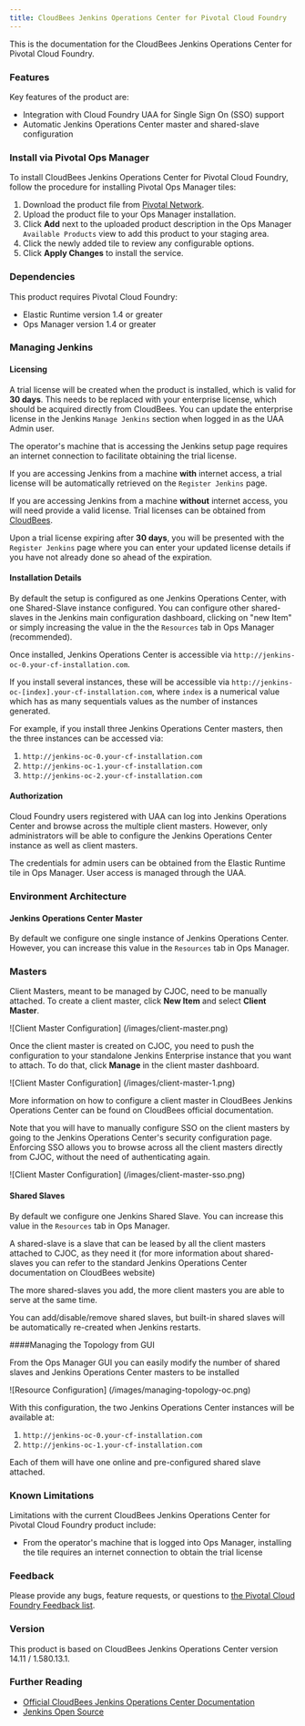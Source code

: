 ```yaml
---
title: CloudBees Jenkins Operations Center for Pivotal Cloud Foundry
---
```


This is the documentation for the CloudBees Jenkins Operations Center for Pivotal Cloud Foundry.

### Features

Key features of the product are:

* Integration with Cloud Foundry UAA for Single Sign On (SSO) support
* Automatic Jenkins Operations Center master and shared-slave configuration

### Install via Pivotal Ops Manager

To install CloudBees Jenkins Operations Center for Pivotal Cloud Foundry, follow the procedure for installing Pivotal Ops Manager tiles:

1. Download the product file from [Pivotal Network](https://network.pivotal.io/).
1. Upload the product file to your Ops Manager installation.
1. Click **Add** next to the uploaded product description in the Ops Manager `Available Products` view to add this product to your staging area.
1. Click the newly added tile to review any configurable options.
1. Click **Apply Changes** to install the service.

### Dependencies
This product requires Pivotal Cloud Foundry:

* Elastic Runtime version 1.4 or greater
* Ops Manager version 1.4 or greater

### Managing Jenkins

#### Licensing

A trial license will be created when the product is installed, which is valid for **30 days**. This needs to be replaced with your enterprise license, which should be acquired directly from CloudBees. You can update the enterprise license in the Jenkins `Manage Jenkins` section when logged in as the UAA Admin user.

The operator's machine that is accessing the Jenkins setup page requires an internet connection to facilitate obtaining the trial license.

If you are accessing Jenkins from a machine **with** internet access, a trial license will be automatically retrieved on the `Register Jenkins` page.

If you are accessing Jenkins from a machine **without** internet access, you will need provide a valid license. Trial licenses can be obtained from [CloudBees](http://www.cloudbees.com/try-jenkins-enterprise).

Upon a trial license expiring after **30 days**, you will be presented with the `Register Jenkins` page where you can enter your updated license details if you have not already done so ahead of the expiration.

#### Installation Details

By default the setup is configured as one Jenkins Operations Center, with one Shared-Slave instance configured.
You can configure other shared-slaves in the Jenkins main configuration dashboard, clicking on "new Item" or simply increasing the value in the the `Resources` tab in Ops Manager (recommended).

Once installed, Jenkins Operations Center is accessible via `http://jenkins-oc-0.your-cf-installation.com`.

If you install several instances, these will be accessible via `http://jenkins-oc-[index].your-cf-installation.com`, where `index` is a numerical value which has as many sequentials values as the number of instances generated.

For example, if you install three Jenkins Operations Center masters, then the three instances can be accessed via:

 1. `http://jenkins-oc-0.your-cf-installation.com`
 1. `http://jenkins-oc-1.your-cf-installation.com`
 1. `http://jenkins-oc-2.your-cf-installation.com`


#### Authorization

Cloud Foundry users registered with UAA can log into Jenkins Operations Center and browse across the multiple client masters. However, only administrators will be able to configure the Jenkins Operations Center instance as well as client masters.

The credentials for admin users can be obtained from the Elastic Runtime tile in Ops Manager. User access is managed through the UAA.

### Environment Architecture

#### Jenkins Operations Center Master
By default we configure one single instance of Jenkins Operations Center. However, you can increase this value in the `Resources` tab in Ops Manager.

### Masters

Client Masters, meant to be managed by CJOC, need to be manually attached.
To create a client master, click **New Item** and select **Client Master**.

  ![Client Master Configuration]
  (/images/client-master.png)


Once the client master is created on CJOC, you need to push the configuration to your standalone Jenkins Enterprise instance that you want to attach. To do that, click **Manage** in the client master dashboard.


  ![Client Master Configuration]
  (/images/client-master-1.png)

More information on how to configure a client master in CloudBees Jenkins Operations Center can be found on CloudBees official documentation.

Note that you will have to manually configure SSO on the client masters by going to the Jenkins Operations Center's security configuration page. Enforcing SSO allows you to browse across all the client masters directly from CJOC, without the need of authenticating again.

  ![Client Master Configuration]
  (/images/client-master-sso.png)


#### Shared Slaves
By default we configure one Jenkins Shared Slave. You can increase this value in the `Resources` tab in Ops Manager.

A shared-slave is a slave that can be leased by all the client masters attached to CJOC, as they need it (for more information about shared-slaves you can refer to the standard Jenkins Operations Center documentation on CloudBees website)

The more shared-slaves you add, the more client masters you are able to serve at the same time.

You can add/disable/remove shared slaves, but built-in shared slaves  will be automatically re-created when Jenkins restarts.

####Managing the Topology from GUI

From the Ops Manager GUI you can easily modify the number of shared slaves and Jenkins Operations Center masters to be installed

![Resource Configuration]
  (/images/managing-topology-oc.png)

With this configuration, the two Jenkins Operations Center instances will be available at:

 1. `http://jenkins-oc-0.your-cf-installation.com`
 1. `http://jenkins-oc-1.your-cf-installation.com`

Each of them will have one online and pre-configured shared slave attached.


### Known Limitations

Limitations with the current CloudBees Jenkins Operations Center for Pivotal Cloud Foundry product include:

* From the operator's machine that is logged into Ops Manager, installing the tile requires an internet connection to obtain the trial license

### Feedback

Please provide any bugs, feature requests, or questions to [the Pivotal Cloud Foundry Feedback list](mailto:pivotal-cf-feedback@pivotal.io).

### Version

This product is based on CloudBees Jenkins Operations Center version 14.11 / 1.580.13.1.

### Further Reading

* [Official CloudBees Jenkins Operations Center Documentation](hhttp://documentation.cloudbees.com/docs/cjoc-user-guide/index.html)
* [Jenkins Open Source](http://jenkins-ci.org/)
